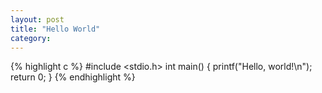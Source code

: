 ```yaml
---
layout: post
title: "Hello World"
category: 
---
```



{% highlight c %}
#include <stdio.h>
int main()
{
	printf("Hello, world!\n");
	return 0;
}
{% endhighlight %}
